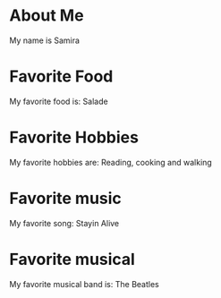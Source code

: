 # About Me
My name is Samira

# Favorite Food
My favorite food is: Salade

# Favorite Hobbies
My favorite hobbies are: Reading, cooking and walking

# Favorite music
My favorite song: Stayin Alive

# Favorite musical
My favorite musical band is: The Beatles
